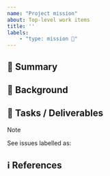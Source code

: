 ```yaml
---
name: "Project mission"
about: Top-level work items
title: ''
labels: 
    - "type: mission 🚀"
---
```


## 📌 Summary

<!-- Succinct one/two sentences summary -->

## 📝 Background

<!-- Essential information needed by readers -->

## 🚀 Tasks / Deliverables

<!-- Link to mission label -->
> [!NOTE]
> See issues labelled as:

## ℹ️ References

